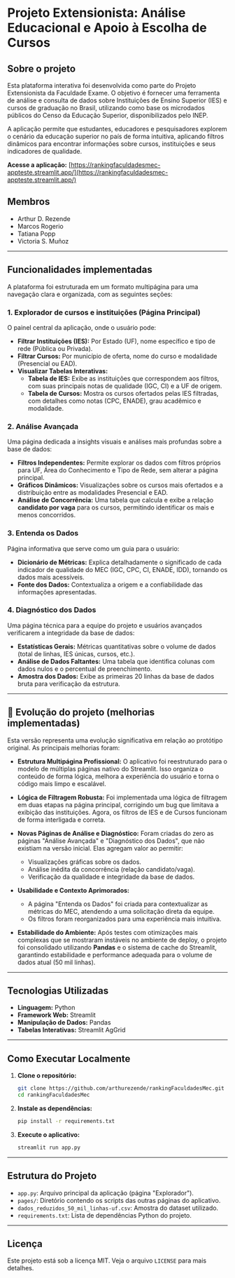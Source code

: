 # Projeto Extensionista: Análise Educacional e Apoio à Escolha de Cursos

## Sobre o projeto

Esta plataforma interativa foi desenvolvida como parte do Projeto Extensionista da Faculdade Exame. O objetivo é fornecer uma ferramenta de análise e consulta de dados sobre Instituições de Ensino Superior (IES) e cursos de graduação no Brasil, utilizando como base os microdados públicos do Censo da Educação Superior, disponibilizados pelo INEP.

A aplicação permite que estudantes, educadores e pesquisadores explorem o cenário da educação superior no país de forma intuitiva, aplicando filtros dinâmicos para encontrar informações sobre cursos, instituições e seus indicadores de qualidade.

**Acesse a aplicação:** [https://rankingfaculdadesmec-appteste.streamlit.app/](https://rankingfaculdadesmec-appteste.streamlit.app/)

## Membros

- Arthur D. Rezende
- Marcos Rogerio
- Tatiana Popp
- Victoria S. Muñoz

---

## Funcionalidades implementadas

A plataforma foi estruturada em um formato multipágina para uma navegação clara e organizada, com as seguintes seções:

### 1. Explorador de cursos e instituições (Página Principal)
O painel central da aplicação, onde o usuário pode:
- **Filtrar Instituições (IES):** Por Estado (UF), nome específico e tipo de rede (Pública ou Privada).
- **Filtrar Cursos:** Por município de oferta, nome do curso e modalidade (Presencial ou EAD).
- **Visualizar Tabelas Interativas:**
  - **Tabela de IES:** Exibe as instituições que correspondem aos filtros, com suas principais notas de qualidade (IGC, CI) e a UF de origem.
  - **Tabela de Cursos:** Mostra os cursos ofertados pelas IES filtradas, com detalhes como notas (CPC, ENADE), grau acadêmico e modalidade.

### 2. Análise Avançada
Uma página dedicada a insights visuais e análises mais profundas sobre a base de dados:
- **Filtros Independentes:** Permite explorar os dados com filtros próprios para UF, Área do Conhecimento e Tipo de Rede, sem alterar a página principal.
- **Gráficos Dinâmicos:** Visualizações sobre os cursos mais ofertados e a distribuição entre as modalidades Presencial e EAD.
- **Análise de Concorrência:** Uma tabela que calcula e exibe a relação **candidato por vaga** para os cursos, permitindo identificar os mais e menos concorridos.

### 3. Entenda os Dados
Página informativa que serve como um guia para o usuário:
- **Dicionário de Métricas:** Explica detalhadamente o significado de cada indicador de qualidade do MEC (IGC, CPC, CI, ENADE, IDD), tornando os dados mais acessíveis.
- **Fonte dos Dados:** Contextualiza a origem e a confiabilidade das informações apresentadas.

### 4. Diagnóstico dos Dados
Uma página técnica para a equipe do projeto e usuários avançados verificarem a integridade da base de dados:
- **Estatísticas Gerais:** Métricas quantitativas sobre o volume de dados (total de linhas, IES únicas, cursos, etc.).
- **Análise de Dados Faltantes:** Uma tabela que identifica colunas com dados nulos e o percentual de preenchimento.
- **Amostra dos Dados:** Exibe as primeiras 20 linhas da base de dados bruta para verificação da estrutura.

---

## 🚀 Evolução do projeto (melhorias implementadas)

Esta versão representa uma evolução significativa em relação ao protótipo original. As principais melhorias foram:

- **Estrutura Multipágina Profissional:** O aplicativo foi reestruturado para o modelo de múltiplas páginas nativo do Streamlit. Isso organiza o conteúdo de forma lógica, melhora a experiência do usuário e torna o código mais limpo e escalável.

- **Lógica de Filtragem Robusta:** Foi implementada uma lógica de filtragem em duas etapas na página principal, corrigindo um bug que limitava a exibição das instituições. Agora, os filtros de IES e de Cursos funcionam de forma interligada e correta.

- **Novas Páginas de Análise e Diagnóstico:** Foram criadas do zero as páginas "Análise Avançada" e "Diagnóstico dos Dados", que não existiam na versão inicial. Elas agregam valor ao permitir:
  - Visualizações gráficas sobre os dados.
  - Análise inédita da concorrência (relação candidato/vaga).
  - Verificação da qualidade e integridade da base de dados.

- **Usabilidade e Contexto Aprimorados:**
  - A página "Entenda os Dados" foi criada para contextualizar as métricas do MEC, atendendo a uma solicitação direta da equipe.
  - Os filtros foram reorganizados para uma experiência mais intuitiva.

- **Estabilidade do Ambiente:** Após testes com otimizações mais complexas que se mostraram instáveis no ambiente de deploy, o projeto foi consolidado utilizando **Pandas** e o sistema de cache do Streamlit, garantindo estabilidade e performance adequada para o volume de dados atual (50 mil linhas).

---

## Tecnologias Utilizadas

- **Linguagem:** Python
- **Framework Web:** Streamlit
- **Manipulação de Dados:** Pandas
- **Tabelas Interativas:** Streamlit AgGrid

---

## Como Executar Localmente

1.  **Clone o repositório:**
    ```bash
    git clone https://github.com/arthurezende/rankingFaculdadesMec.git
    cd rankingFaculdadesMec
    ```
2.  **Instale as dependências:**
    ```bash
    pip install -r requirements.txt
    ```
3.  **Execute o aplicativo:**
    ```bash
    streamlit run app.py
    ```

---

## Estrutura do Projeto

-   `app.py`: Arquivo principal da aplicação (página "Explorador").
-   `pages/`: Diretório contendo os scripts das outras páginas do aplicativo.
-   `dados_reduzidos_50_mil_linhas-uf.csv`: Amostra do dataset utilizado.
-   `requirements.txt`: Lista de dependências Python do projeto.

---

## Licença

Este projeto está sob a licença MIT. Veja o arquivo `LICENSE` para mais detalhes.
